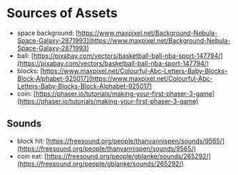 # Sources of Assets

* space background: [https://www.maxpixel.net/Background-Nebula-Space-Galaxy-2871993](https://www.maxpixel.net/Background-Nebula-Space-Galaxy-2871993)
* ball: [https://pixabay.com/vectors/basketball-ball-nba-sport-147794/](https://pixabay.com/vectors/basketball-ball-nba-sport-147794/)
* blocks: [https://www.maxpixel.net/Colourful-Abc-Letters-Baby-Blocks-Block-Alphabet-925017](https://www.maxpixel.net/Colourful-Abc-Letters-Baby-Blocks-Block-Alphabet-925017)
* coin: [https://phaser.io/tutorials/making-your-first-phaser-3-game](https://phaser.io/tutorials/making-your-first-phaser-3-game)

## Sounds

* block hit: [https://freesound.org/people/thanvannispen/sounds/9565/](https://freesound.org/people/thanvannispen/sounds/9565/)
* coin eat: [https://freesound.org/people/gblanke/sounds/265292/](https://freesound.org/people/gblanke/sounds/265292/)